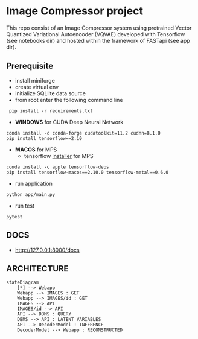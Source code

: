 # Image Compressor project
This repo consist of an Image Compressor system using pretrained Vector Quantized Variational Autoencoder (VQVAE) developed with Tensorflow (see notebooks dir) and hosted within the framework of FASTapi (see app dir).

## Prerequisite
- install miniforge
- create virtual env
- initialize SQLlite data source
- from root enter the following command line
```commandline
 pip install -r requirements.txt
```

- **WINDOWS** for CUDA Deep Neural Network
```commandline 
conda install -c conda-forge cudatoolkit=11.2 cudnn=8.1.0
pip install tensorflow==2.10
```

- **MACOS** for MPS
  - tensorflow [installer](https://developer.apple.com/metal/tensorflow-plugin/) for MPS
```commandline 
conda install -c apple tensorflow-deps
pip install tensorflow-macos==2.10.0 tensorflow-metal==0.6.0
```

- run application
```commandline
python app/main.py
```
- run test
```commandline
pytest
```

## DOCS
- http://127.0.0.1:8000/docs

## ARCHITECTURE
```mermaid
stateDiagram
    [*] --> Webapp
    Webapp --> IMAGES : GET
    Webapp --> IMAGES/id : GET
    IMAGES --> API
    IMAGES/id --> API
    API --> DBMS : QUERY
    DBMS --> API : LATENT VARIABLES
    API --> DecoderModel : INFERENCE
    DecoderModel --> Webapp : RECONSTRUCTED
```